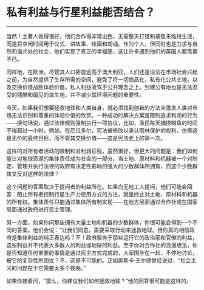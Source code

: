 # 私有利益与行星利益能否结合？

------

当然！土著人做得很好，他们合作得非常出色，无需整天打猎和捕鱼来维持生活，而是将空闲时间用于仪式、讲故事、绘画和朗诵。作为个人，但同时也是力求与自然和谐共处的社会，他们实现了真正的幸福感，这让许多遇到他们的英国人都羡慕不已。

同样地，在欧洲，尽管其人口密度远高于澳大利亚，人们还是设法在市场社会兴起之前，为自然提供了生存所需的空间，避免了将一切商品化，私有化公共土地，以及交换价值战胜体验价值，私人利益凌驾于公共理念之上。封建公有地也是无法忍受的残酷和偏见的滋生地，并不减少其环境问题的重要性。

今天，如果我们想要拯救地球和人类自身，就必须找到创新的方法来激发人类对市场无法识别和尊重的体验价值的欣赏。一种成功的解决方案是限制追求利润的行为——换句话说，通过法律规则强制执行一项协议，比如，渔民每天捕捞鳟鱼的时间不得超过一小时。例如，在厄瓜多尔，宪法被修改以承认雨林保护的权利，仿佛这是无价的最终目标，而不管其交换价值——这是宪法史上的第一次。

这样的对所有者活动的限制和对利润征税，虽然很好，但更大的问题是：我们如何能让对地球资源的集体责任成为社会的一部分，当土地、原材料和机器被一个对制定、管理并执行法律的政府有决定性影响的强大的少数群体所拥有，而这个少数群体又反对这样的法律？

这个问题的答案取决于提问者的利益所在。如果向无地工人提问，他们可能会回答：阻止所有者控制行星生产力使用方式的方法，就是终止对土地、原材料和机器的所有权。集体责任只能通过集体所有制实现——在地方层面通过合作社或在国家层面通过政府进行民主管理。

另一方面，如果你问那些拥有大量土地和机器的少数群体，你很可能会得到一个不同的答案。他们会说：“让我们同意，需要采取行动来拯救地球。但你真的相信政府是集体利益的纯正表达吗？不！政府服务于那些运行它的政治家和官僚的利益，这些利益并不代表大多数人的利益或地球的利益。至于你对合作社的浪漫想法，你是否知道任何重要的事情是通过民主方式完成的，大家围坐在一起，不停地讨论，被它的复杂性所困扰？不，这是不可能的。正如奥斯卡·王尔德曾经说过，“社会主义的问题在于它需要太多个夜晚。”

如果你接着问，“那么，你建议我们如何拯救地球？”他的回答很可能是这样的。
